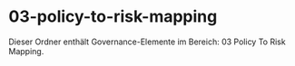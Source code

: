 # 03-policy-to-risk-mapping

Dieser Ordner enthält Governance-Elemente im Bereich: 03 Policy To Risk Mapping.